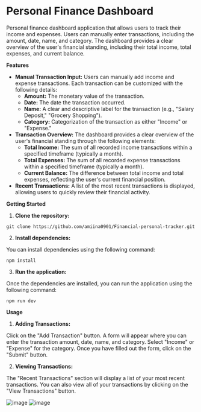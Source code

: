 # Personal Finance Dashboard #

Personal finance dashboard application that allows users to track their income and expenses. Users can manually enter transactions, including the amount, date, name, and category.
The dashboard provides a clear overview of the user's financial standing, including their total income, total expenses, and current balance.

**Features**

* **Manual Transaction Input:** Users can manually add income and expense transactions. Each transaction can be customized with the following details:
    * **Amount:** The monetary value of the transaction.
    * **Date:** The date the transaction occurred.
    * **Name:** A clear and descriptive label for the transaction (e.g., "Salary Deposit," "Grocery Shopping").
    * **Category:** Categorization of the transaction as either "Income" or "Expense."
* **Transaction Overview:** The dashboard provides a clear overview of the user's financial standing through the following elements:
    * **Total Income:** The sum of all recorded income transactions within a specified timeframe (typically a month).
    * **Total Expenses:** The sum of all recorded expense transactions within a specified timeframe (typically a month).
    * **Current Balance:** The difference between total income and total expenses, reflecting the user's current financial position.
* **Recent Transactions:** A list of the most recent transactions is displayed, allowing users to quickly review their financial activity.

**Getting Started**

1. **Clone the repository:**

```
git clone https://github.com/amiina0901/Financial-personal-tracker.git
```

2. **Install dependencies:**

 You can install dependencies using the following command:

```
npm install 
```

3. **Run the application:**

Once the dependencies are installed, you can run the application using the following command:

```
npm run dev
```

**Usage**

1. **Adding Transactions:**

Click on the "Add Transaction" button. A form will appear where you can enter the transaction amount, date, name, and category. Select "Income" or "Expense" for the category. Once you have filled out the form, click on the "Submit" button.

2. **Viewing Transactions:**

The "Recent Transactions" section will display a list of your most recent transactions. You can also view all of your transactions by clicking on the "View Transactions" button.

![image](https://github.com/amiina0901/Financial-personal-tracker/assets/147413465/632c0bb0-cb00-44d2-9776-55b78c30fd73)
![image](https://github.com/amiina0901/Financial-personal-tracker/assets/147413465/d587bbc4-d0d0-450b-845b-c3dd4e16033b)


